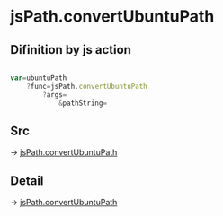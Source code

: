 # jsPath.convertUbuntuPath

## Difinition by js action

```js.js

var=ubuntuPath
	?func=jsPath.convertUbuntuPath
		?args=
			&pathString=
```

## Src

-> [jsPath.convertUbuntuPath](https://github.com/puutaro/CommandClick/blob/master/app/src/main/java/com/puutaro/commandclick/fragment_lib/terminal_fragment/js_interface/JsPath.kt#L138)

## Detail

-> [jsPath.convertUbuntuPath](https://github.com/puutaro/CommandClick/blob/master/md/developer/js_interface/details/JsPath/convertUbuntuPath.md)
